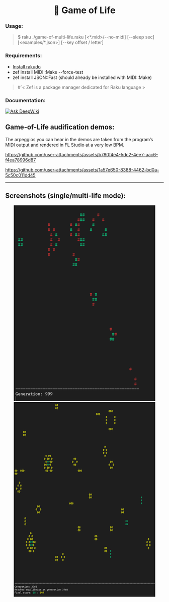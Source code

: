 <h1 align="center">🌱 Game of Life</h1>

### Usage:
  > $ raku ./game-of-multi-life.raku [<\*.mid>/--no-midi] [--sleep sec] [<examples/\*.json>] [--key offset / letter]

### Requirements:
  - [Install rakudo](https://rakudo.org/downloads)
  - zef install MIDI::Make --force-test
  - zef install JSON::Fast (should already be installed with MIDI::Make)
  > #`< Zef is a package manager dedicated for Raku language >

### Documentation:
<a href="https://deepwiki.com/amp1ee/game-of-life-MIDI"><img src="https://deepwiki.com/badge.svg" alt="Ask DeepWiki"></a>


## Game-of-Life audification demos:
The arpeggios you can hear in the demos are taken from the program’s MIDI output and rendered in FL Studio at a very low BPM.

https://github.com/user-attachments/assets/b780f4e4-5dc2-4ee7-aac6-f4ea78996d87


https://github.com/user-attachments/assets/1a57e650-8388-4462-bd0a-5c50c011dd45



---


## Screenshots (single/multi-life mode):
<p align="center">
  <img src="assets/Capture.PNG"       alt="Game of Life preview" width="450">
  <img src="assets/Capture-multi.PNG" alt="Game of Life multi"   width="450">
</p>

